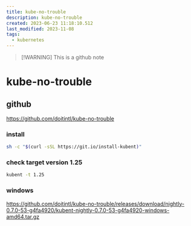 ```yaml
---
title: kube-no-trouble
description: kube-no-trouble
created: 2023-06-23 11:18:10.512
last_modified: 2023-11-08
tags:
  - kubernetes
---
```

> [!WARNING] This is a github note

# kube-no-trouble

## github

https://github.com/doitintl/kube-no-trouble

### install

```sh
sh -c "$(curl -sSL https://git.io/install-kubent)"
```


### check target version 1.25

```sh
kubent -t 1.25

```

### windows

https://github.com/doitintl/kube-no-trouble/releases/download/nightly-0.7.0-53-g4fa4920/kubent-nightly-0.7.0-53-g4fa4920-windows-amd64.tar.gz



